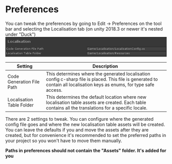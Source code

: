 # Preferences

You can tweak the preferences by going to Edit -> Preferences on the tool bar and selecting the Localisation tab (on unity 2018.3 or newer it's nested under "Duck")
![Preferneces](./preferences.png)

| Setting | Description |
|---------|-------------|
| Code Generation File Path | This determines where the generated localisation config c-sharp file is placed. This file is generated to contain all localisation keys as enums, for type safe access.
| Localisation Table Folder | This determines the default location where new localisation table assets are created. Each table contains all the translations for a specific locale.

There are 2 settings to tweak. You can configure where the generated config file goes and where the new localisation table assets will be created. You can leave the defaults if you and move the assets after they are created, but for convenience it's recommended to set the preferred paths in your project so you won't have to move them manually.

**Paths in preferences should not contain the "Assets" folder. It's added for you**
 